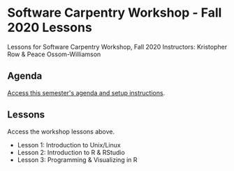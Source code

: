 # Software Carpentry Workshop - Fall 2020 Lessons

Lessons for Software Carpentry Workshop, Fall 2020
Instructors: Kristopher Row & Peace Ossom-Williamson

## Agenda
[Access this semester's agenda and setup instructions](https://utacarpentries.github.io/2020-09-26-UTA/).

## Lessons
Access the workshop lessons above.
* Lesson 1: Introduction to Unix/Linux
* Lesson 2: Introduction to R & RStudio
* Lesson 3: Programming & Visualizing in R
